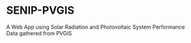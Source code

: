 # SENIP-PVGIS
 A Web App using Solar Radiation and Photovoltaic System Performance Data gathered from PVGIS
